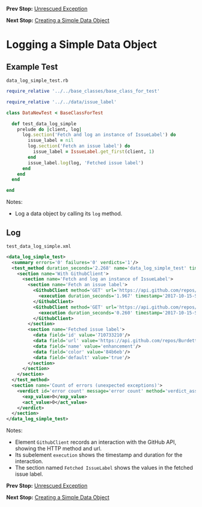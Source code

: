<!--- GENERATED FILE, DO NOT EDIT --->
**Prev Stop:** [Unrescued Exception](./UnrescuedException.md#unrescued-exception)

**Next Stop:** [Creating a Simple Data Object](./DataNewSimple.md#creating-a-simple-data-object)


# Logging a Simple Data Object

## Example Test

<code>data_log_simple_test.rb</code>
```ruby
require_relative '../../base_classes/base_class_for_test'

require_relative '../../data/issue_label'

class DataNewTest < BaseClassForTest

  def test_data_log_simple
    prelude do |client, log|
      log.section('Fetch and log an instance of IssueLabel') do
        issue_label = nil
        log.section('Fetch an issue label') do
          issue_label = IssueLabel.get_first(client, 1)
        end
        issue_label.log(log, 'Fetched issue label')
      end
    end
  end

end
```

Notes:

- Log a data object by calling its `log` method.

## Log

<code>test_data_log_simple.xml</code>
```xml
<data_log_simple_test>
  <summary errors='0' failures='0' verdicts='1'/>
  <test_method duration_seconds='2.268' name='data_log_simple_test' timestamp='2017-10-15-Sun-16.20.59.361'>
    <section name='With GithubClient'>
      <section name='Fetch and log an instance of IssueLabel'>
        <section name='Fetch an issue label'>
          <GithubClient method='GET' url='https://api.github.com/repos/BurdetteLamar/CrashDummy/issues/1/labels'>
            <execution duration_seconds='1.967' timestamp='2017-10-15-Sun-16.20.59.402'/>
          </GithubClient>
          <GithubClient method='GET' url='https://api.github.com/repos/BurdetteLamar/CrashDummy/issues/1/labels'>
            <execution duration_seconds='0.260' timestamp='2017-10-15-Sun-16.21.01.369'/>
          </GithubClient>
        </section>
        <section name='Fetched issue label'>
          <data field='id' value='710733210'/>
          <data field='url' value='https://api.github.com/repos/BurdetteLamar/CrashDummy/labels/enhancement'/>
          <data field='name' value='enhancement'/>
          <data field='color' value='84b6eb'/>
          <data field='default' value='true'/>
        </section>
      </section>
    </section>
  </test_method>
  <section name='Count of errors (unexpected exceptions)'>
    <verdict id='error count' message='error count' method='verdict_assert_equal?' outcome='passed' volatile='true'>
      <exp_value>0</exp_value>
      <act_value>0</act_value>
    </verdict>
  </section>
</data_log_simple_test>
```

Notes:

- Element `GithubClient` records an interaction with the GitHub API, showing the HTTP method and url.
- Its subelement `execution` shows the timestamp and duration for the interaction.
- The section named `Fetched IssueLabel` shows the values in the fetched issue label.

**Prev Stop:** [Unrescued Exception](./UnrescuedException.md#unrescued-exception)

**Next Stop:** [Creating a Simple Data Object](./DataNewSimple.md#creating-a-simple-data-object)

